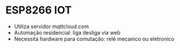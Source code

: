 # ESP8266 IOT
<ul>
<li> Utiliza servidor mqttcloud.com
<li> Automação residencial: liga desliga via web
<li> Necessita hardware para comutação: relê mecanico ou eletronico
</ul>
